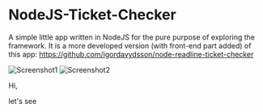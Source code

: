 # NodeJS-Ticket-Checker

A simple little app written in NodeJS for the pure purpose of exploring the framework. It is a more developed version (with front-end part added) of this app: https://github.com/igordavydsson/node-readline-ticket-checker


![Screenshot1](/../screenshots/screenshot1.png?raw=true "Front page screenshot")
![Screenshot2](/../screenshots/screenshot2.png?raw=true "Second page screenshot")

Hi, 

let's see
